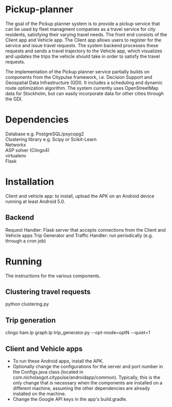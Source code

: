 # Pickup-planner
The goal of the Pickup planner system is to provide a pickup service that can be used by fleet managment companies as a travel service for city residents, satisfying their varying travel needs. The front end consists of the Client app and Vehicle app. The Client app allows users to register for the service and issue travel requests. The system backend processes these requests and sends a travel trajectory to the Vehicle app, which visualizes and updates the trips the vehicle should take in order to satisfy the travel requests.

The implementation of the Pickup planner service partially builds on components from the Citypulse framework, i.e. Decision Support and Geospatial Data Infrastructure (GDI). It includes a scheduling and dynamic route optimization algorithm. The system currently uses OpenStreetMap data for Stockholm, but can easily incorporate data for other cities through the GDI.

# Dependencies

Database e.g. PostgreSQL/psycopg2  
Clustering library e.g. Scipy or Scikit-Learn  
Networkx  
ASP solver (Clingo4)   
virtualenv  
Flask  

# Installation

Client and vehicle app: to install, upload the APK on an Android device running at least Android 5.0.   

## Backend

Request Handler: Flask server that accepts connections from the Client and Vehicle apps
Trip Generator and Traffic Handler: run periodically (e.g. through a cron job)

# Running
The instructions for the various components.

## Clustering travel requests

python clustering.py

## Trip generation

clingo ham.lp graph.lp trip_generator.py --opt-mode=optN --quiet=1

## Client and Vehicle apps

+ To run these Android apps, install the APK. 
+ Optionally change the configurations for the server and port number in the Configs.java class (located in
com.nicholasgot.citypulse/androidapp/common). Typically, this is the only change that is necessary when the components
are installed on a different machine, assuming the other dependencies are already installed on the machine.
+ Change the Google API keys in the app's build.gradle.
